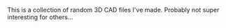This is a collection of random 3D CAD files I've made.  Probably not super interesting for others...


